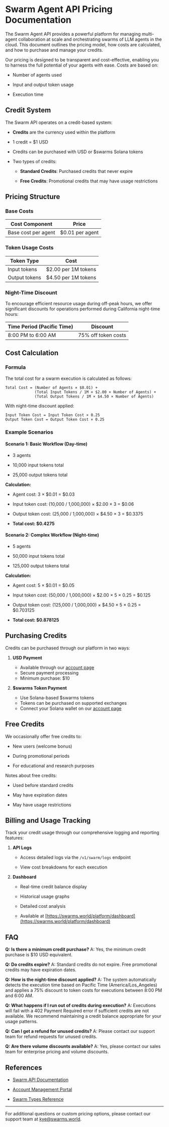 # Swarm Agent API Pricing Documentation

The Swarm Agent API provides a powerful platform for managing multi-agent collaboration at scale and orchestrating swarms of LLM agents in the cloud. This document outlines the pricing model, how costs are calculated, and how to purchase and manage your credits.

Our pricing is designed to be transparent and cost-effective, enabling you to harness the full potential of your agents with ease. Costs are based on:

- Number of agents used

- Input and output token usage

- Execution time

## Credit System

The Swarm API operates on a credit-based system:

- **Credits** are the currency used within the platform

- 1 credit = $1 USD

- Credits can be purchased with USD or $swarms Solana tokens

- Two types of credits:

  - **Standard Credits**: Purchased credits that never expire

  - **Free Credits**: Promotional credits that may have usage restrictions

## Pricing Structure

### Base Costs

| Cost Component      | Price           |
| ------------------- | --------------- |
| Base cost per agent | $0.01 per agent |

### Token Usage Costs

| Token Type    | Cost                |
| ------------- | ------------------- |
| Input tokens  | $2.00 per 1M tokens |
| Output tokens | $4.50 per 1M tokens |

### Night-Time Discount

To encourage efficient resource usage during off-peak hours, we offer significant discounts for operations performed during California night-time hours:

| Time Period (Pacific Time) | Discount            |
| -------------------------- | ------------------- |
| 8:00 PM to 6:00 AM         | 75% off token costs |

## Cost Calculation

### Formula

The total cost for a swarm execution is calculated as follows:

```
Total Cost = (Number of Agents × $0.01) +
             (Total Input Tokens / 1M × $2.00 × Number of Agents) +
             (Total Output Tokens / 1M × $4.50 × Number of Agents)
```

With night-time discount applied:

```
Input Token Cost = Input Token Cost × 0.25
Output Token Cost = Output Token Cost × 0.25
```

### Example Scenarios

#### Scenario 1: Basic Workflow (Day-time)

- 3 agents

- 10,000 input tokens total

- 25,000 output tokens total

**Calculation:**

- Agent cost: 3 × $0.01 = $0.03

- Input token cost: (10,000 / 1,000,000) × $2.00 × 3 = $0.06

- Output token cost: (25,000 / 1,000,000) × $4.50 × 3 = $0.3375

- **Total cost: $0.4275**

#### Scenario 2: Complex Workflow (Night-time)

- 5 agents

- 50,000 input tokens total

- 125,000 output tokens total

**Calculation:**

- Agent cost: 5 × $0.01 = $0.05

- Input token cost: (50,000 / 1,000,000) × $2.00 × 5 × 0.25 = $0.125

- Output token cost: (125,000 / 1,000,000) × $4.50 × 5 × 0.25 = $0.703125

- **Total cost: $0.878125**

## Purchasing Credits

Credits can be purchased through our platform in two ways:

1. **USD Payment**

   - Available through our [account page](https://swarms.world/platform/account)
   - Secure payment processing
   - Minimum purchase: $10

2. **$swarms Token Payment**
   - Use Solana-based $swarms tokens
   - Tokens can be purchased on supported exchanges
   - Connect your Solana wallet on our [account page](https://swarms.world/platform/account)

## Free Credits

We occasionally offer free credits to:

- New users (welcome bonus)

- During promotional periods

- For educational and research purposes

Notes about free credits:

- Used before standard credits

- May have expiration dates

- May have usage restrictions

## Billing and Usage Tracking

Track your credit usage through our comprehensive logging and reporting features:

1. **API Logs**

   - Access detailed logs via the `/v1/swarm/logs` endpoint

   - View cost breakdowns for each execution

2. **Dashboard**

   - Real-time credit balance display

   - Historical usage graphs

   - Detailed cost analysis

   - Available at [https://swarms.world/platform/dashboard](https://swarms.world/platform/dashboard)

## FAQ

**Q: Is there a minimum credit purchase?**
A: Yes, the minimum credit purchase is $10 USD equivalent.

**Q: Do credits expire?**
A: Standard credits do not expire. Free promotional credits may have expiration dates.

**Q: How is the night-time discount applied?**
A: The system automatically detects the execution time based on Pacific Time (America/Los_Angeles) and applies a 75% discount to token costs for executions between 8:00 PM and 6:00 AM.

**Q: What happens if I run out of credits during execution?**
A: Executions will fail with a 402 Payment Required error if sufficient credits are not available. We recommend maintaining a credit balance appropriate for your usage patterns.

**Q: Can I get a refund for unused credits?**
A: Please contact our support team for refund requests for unused credits.

**Q: Are there volume discounts available?**
A: Yes, please contact our sales team for enterprise pricing and volume discounts.

## References

- [Swarm API Documentation](https://docs.swarms.world/en/latest/swarms_cloud/swarms_api/)

- [Account Management Portal](https://swarms.world/platform/account)

- [Swarm Types Reference](https://docs.swarms.world/swarms_cloud/swarm_types)

---

For additional questions or custom pricing options, please contact our support team at kye@swarms.world.

